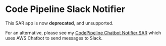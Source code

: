 # Code Pipeline Slack Notifier

This SAR app is now **deprecated**, and unsupported.

For an alternative, please see my [CodePipeline Chatbot Notifier SAR](https://github.com/symphoniacloud/codepipeline-chatbot) which uses AWS Chatbot to send messages to Slack.
